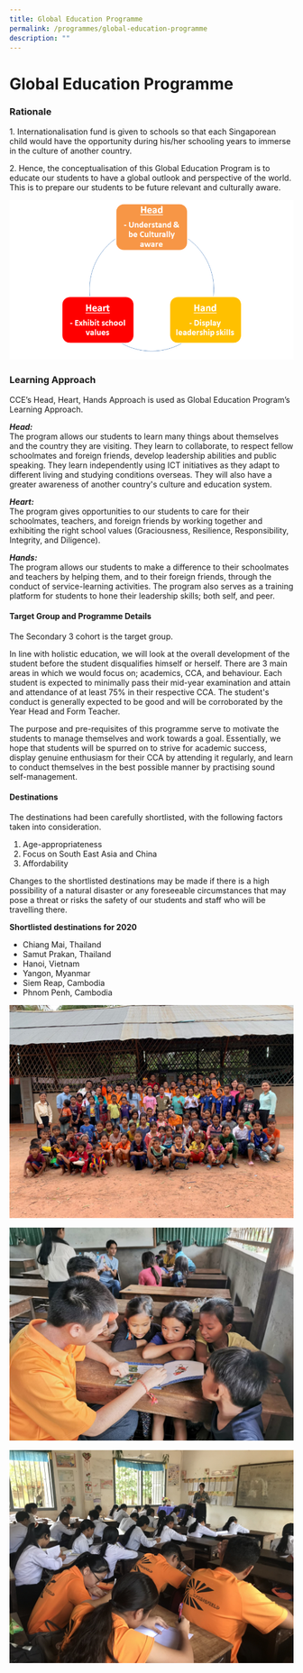 ```yaml
---
title: Global Education Programme
permalink: /programmes/global-education-programme
description: ""
---
```

# **Global Education Programme**

### Rationale

1\. Internationalisation fund is given to schools so that each Singaporean child would have the opportunity during his/her schooling years to immerse in the culture of another country.    
  
2\. Hence, the conceptualisation of this Global Education Program is to educate our students to have a global outlook and perspective of the world. This is to prepare our students to be future relevant and culturally aware.  
  
![](/images/image.png)

### Learning Approach

CCE’s Head, Heart, Hands Approach is used as Global Education Program’s Learning Approach.  

**_Head:_**  
The program allows our students to learn many things about themselves and the country they are visiting. They learn to collaborate, to respect fellow schoolmates and foreign friends, develop leadership abilities and public speaking. They learn independently using ICT initiatives as they adapt to different living and studying conditions overseas. They will also have a greater awareness of another country's culture and education system.

**_Heart:_**      
The program gives opportunities to our students to care for their schoolmates, teachers, and foreign friends by working together and exhibiting the right school values (Graciousness, Resilience, Responsibility, Integrity, and Diligence).  

**_Hands:_**     
The program allows our students to make a difference to their schoolmates and teachers by helping them, and to their foreign friends, through the conduct of service-learning activities. The program also serves as a training platform for students to hone their leadership skills; both self, and peer.

  

#### Target Group and Programme Details

The Secondary 3 cohort is the target group.  
  
In line with holistic education, we will look at the overall development of the student before the student disqualifies himself or herself. There are 3 main areas in which we would focus on; academics, CCA, and behaviour. Each student is expected to minimally pass their mid-year examination and attain and attendance of at least 75% in their respective CCA. The student's conduct is generally expected to be good and will be corroborated by the Year Head and Form Teacher.  
  
The purpose and pre-requisites of this programme serve to motivate the students to manage themselves and work towards a goal. Essentially, we hope that students will be spurred on to strive for academic success, display genuine enthusiasm for their CCA by attending it regularly, and learn to conduct themselves in the best possible manner by practising sound self-management.  
  

#### Destinations
The destinations had been carefully shortlisted, with the following factors taken into consideration.  

1.  Age-appropriateness
2.  Focus on South East Asia and China
3.  Affordability

Changes to the shortlisted destinations may be made if there is a high possibility of a natural disaster or any foreseeable circumstances that may pose a threat or risks the safety of our students and staff who will be travelling there.

**Shortlisted destinations for 2020**
*   Chiang Mai, Thailand
*   Samut Prakan, Thailand
*   Hanoi, Vietnam
*   Yangon, Myanmar
*   Siem Reap, Cambodia
*   Phnom Penh, Cambodia

![](/images/WhatsApp%20Image%202019-07-02.jpeg)

![](/images/WhatsApp%20Image%202019-07-02-1.jpeg)

![](/images/IMG_0340.jpg)